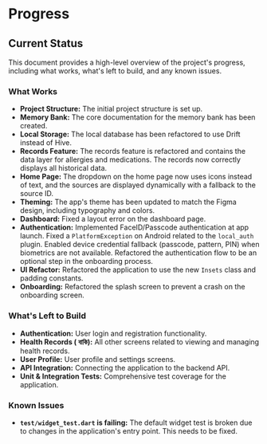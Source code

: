 # Progress

## Current Status

This document provides a high-level overview of the project's progress, including what works, what's left to build, and any known issues.

### What Works

-   **Project Structure:** The initial project structure is set up.
-   **Memory Bank:** The core documentation for the memory bank has been created.
-   **Local Storage:** The local database has been refactored to use Drift instead of Hive.
-   **Records Feature:** The records feature is refactored and contains the data layer for allergies and medications. The records now correctly displays all historical data.
-   **Home Page:** The dropdown on the home page now uses icons instead of text, and the sources are displayed dynamically with a fallback to the source ID.
-   **Theming:** The app's theme has been updated to match the Figma design, including typography and colors.
-   **Dashboard:** Fixed a layout error on the dashboard page.
-   **Authentication:** Implemented FaceID/Passcode authentication at app launch. Fixed a `PlatformException` on Android related to the `local_auth` plugin. Enabled device credential fallback (passcode, pattern, PIN) when biometrics are not available. Refactored the authentication flow to be an optional step in the onboarding process.
-   **UI Refactor:** Refactored the application to use the new `Insets` class and padding constants.
-   **Onboarding:** Refactored the splash screen to prevent a crash on the onboarding screen.

### What's Left to Build

-   **Authentication:** User login and registration functionality.
-   **Health Records ( বাকি):** All other screens related to viewing and managing health records.
-   **User Profile:** User profile and settings screens.
-   **API Integration:** Connecting the application to the backend API.
-   **Unit & Integration Tests:** Comprehensive test coverage for the application.

### Known Issues

-   **`test/widget_test.dart` is failing:** The default widget test is broken due to changes in the application's entry point. This needs to be fixed.
